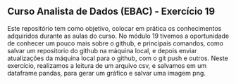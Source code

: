 ## Curso Analista de Dados (EBAC) - Exercício 19
Este repositório tem como objetivo, colocar em prática os conhecimentos adquiridos durante as aulas do curso. 
No módulo 19 tivemos a oportunidade de conhecer um pouco mais sobre o github, e principais comandos, como salvar um repositorio do github na máquina local, e depois enviar atualizações da máquina local para o github, com o git push e outros.
 Neste exercício, realizamos a leitura de um arquivo csv, e salvamos em um dataframe pandas, para gerar um gráfico e salvar uma imagem png.